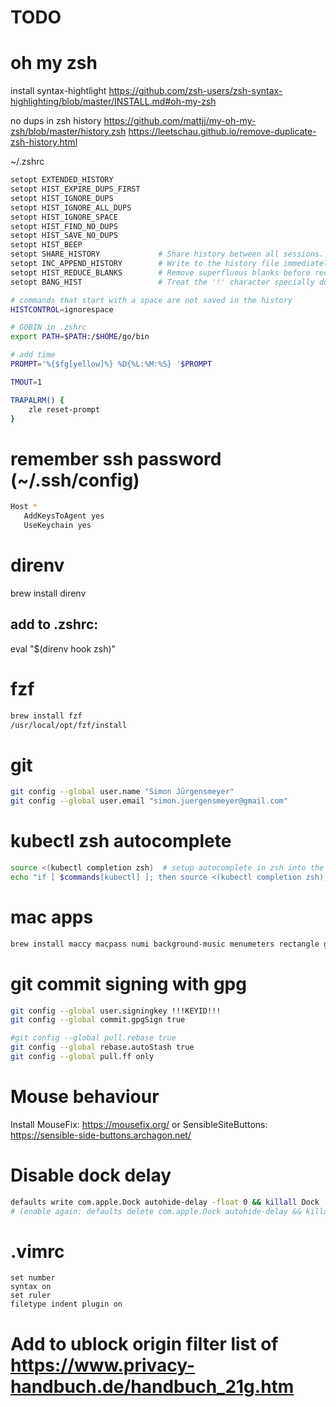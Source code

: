 # TODO

# oh my zsh

install syntax-hightlight
https://github.com/zsh-users/zsh-syntax-highlighting/blob/master/INSTALL.md#oh-my-zsh

no dups in zsh history 
https://github.com/mattjj/my-oh-my-zsh/blob/master/history.zsh
https://leetschau.github.io/remove-duplicate-zsh-history.html

~/.zshrc
```bash
setopt EXTENDED_HISTORY
setopt HIST_EXPIRE_DUPS_FIRST
setopt HIST_IGNORE_DUPS
setopt HIST_IGNORE_ALL_DUPS
setopt HIST_IGNORE_SPACE
setopt HIST_FIND_NO_DUPS
setopt HIST_SAVE_NO_DUPS
setopt HIST_BEEP
setopt SHARE_HISTORY             # Share history between all sessions.
setopt INC_APPEND_HISTORY        # Write to the history file immediately, not when the shell exits.
setopt HIST_REDUCE_BLANKS        # Remove superfluous blanks before recording entry.
setopt BANG_HIST                 # Treat the '!' character specially during expansion.

# commands that start with a space are not saved in the history
HISTCONTROL=ignorespace

# GOBIN in .zshrc
export PATH=$PATH:/$HOME/go/bin

# add time
PROMPT='%{$fg[yellow]%} %D{%L:%M:%S} '$PROMPT

TMOUT=1

TRAPALRM() {
    zle reset-prompt
}
```

# remember ssh password (~/.ssh/config)
```bash
Host *
   AddKeysToAgent yes
   UseKeychain yes     
```

# direnv
brew install direnv

## add to .zshrc:

eval "$(direnv hook zsh)"

# fzf

```bash
brew install fzf
/usr/local/opt/fzf/install
```

# git
```bash
git config --global user.name "Simon Jürgensmeyer"
git config --global user.email "simon.juergensmeyer@gmail.com"
```


# kubectl zsh autocomplete

```bash
source <(kubectl completion zsh)  # setup autocomplete in zsh into the current shell
echo "if [ $commands[kubectl] ]; then source <(kubectl completion zsh); fi" >> ~/.zshrc # add autocomplete permanently to your zsh shell
```

# mac apps
```bash
brew install maccy macpass numi background-music menumeters rectangle gpg-suite-no-mail dteoh-devdocs
```

# git commit signing with gpg
```bash
git config --global user.signingkey !!!KEYID!!!
git config --global commit.gpgSign true

#git config --global pull.rebase true
git config --global rebase.autoStash true
git config --global pull.ff only
```

# Mouse behaviour
Install MouseFix: https://mousefix.org/ or SensibleSiteButtons: https://sensible-side-buttons.archagon.net/

# Disable dock delay

```bash
defaults write com.apple.Dock autohide-delay -float 0 && killall Dock
# (enable again: defaults delete com.apple.Dock autohide-delay && killall Dock)
```



# .vimrc
```text
set number
syntax on
set ruler
filetype indent plugin on
```

# Add to ublock origin filter list of https://www.privacy-handbuch.de/handbuch_21g.htm
```

